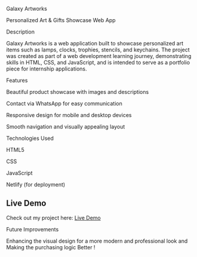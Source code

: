 Galaxy Artworks

Personalized Art & Gifts Showcase Web App

Description

Galaxy Artworks is a web application built to showcase personalized art items such as lamps, clocks, trophies, stencils, and keychains. The project was created as part of a web development learning journey, demonstrating skills in HTML, CSS, and JavaScript, and is intended to serve as a portfolio piece for internship applications.

Features

Beautiful product showcase with images and descriptions

Contact via WhatsApp for easy communication

Responsive design for mobile and desktop devices

Smooth navigation and visually appealing layout

Technologies Used

HTML5

CSS

JavaScript

Netlify (for deployment)

## Live Demo
Check out my project here: [Live Demo](galaxyartworks.netlify.app)

Future Improvements

Enhancing the visual design for a more modern and professional look and Making the purchasing logic Better !
